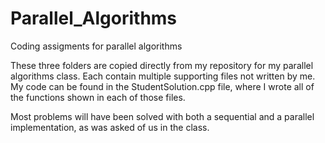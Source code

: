 Parallel_Algorithms
===================

Coding assigments for parallel algorithms

These three folders are copied directly from my repository for my parallel algorithms class.
Each contain multiple supporting files not written by me. My code can be found in the StudentSolution.cpp
file, where I wrote all of the functions shown in each of those files.

Most problems will have been solved with both a sequential and a parallel implementation, as was asked
of us in the class.
